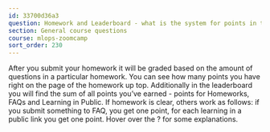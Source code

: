 ```yaml
---
id: 33700d36a3
question: Homework and Leaderboard - what is the system for points in the course management platform?
section: General course questions
course: mlops-zoomcamp
sort_order: 230
---
```


After you submit your homework it will be graded based on the amount of questions in a particular homework. You can see how many points you have right on the page of the homework up top. Additionally in the leaderboard you will find the sum of all points you’ve earned - points for Homeworks, FAQs and Learning in Public. If homework is clear, others work as follows: if you submit something to FAQ, you get one point, for each learning in a public link you get one point. Hover over the ? for some explanations.

